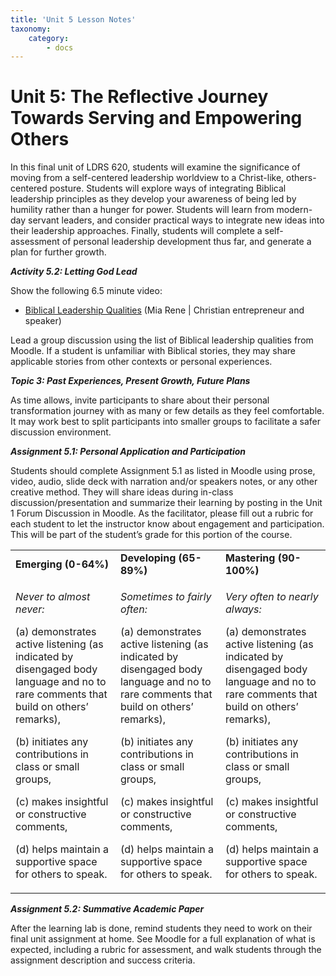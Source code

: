 ```yaml
---
title: 'Unit 5 Lesson Notes'
taxonomy:
    category:
        - docs
---
```

# Unit 5: The Reflective Journey Towards Serving and Empowering Others

In this final unit of LDRS 620, students will examine the significance of moving from a self-centered leadership worldview to a Christ-like, others-centered posture. Students will explore ways of integrating Biblical leadership principles as they develop your awareness of being led by humility rather than a hunger for power. Students will learn from modern-day servant leaders, and consider practical ways to integrate new ideas into their leadership approaches. Finally, students will complete a self-assessment of personal leadership development thus far, and generate a plan for further growth.

***Activity 5.2: Letting God Lead***

Show the following 6.5 minute video:

  - [<span class="underline">Biblical Leadership Qualities</span>](https://www.youtube.com/watch?v=1jFrWmj1KSI) (Mia Rene | Christian entrepreneur and speaker)

Lead a group discussion using the list of Biblical leadership qualities from Moodle. If a student is unfamiliar with Biblical stories, they may share applicable stories from other contexts or personal experiences.

***Topic 3: Past Experiences, Present Growth, Future Plans***

As time allows, invite participants to share about their personal transformation journey with as many or few details as they feel comfortable. It may work best to split participants into smaller groups to facilitate a safer discussion environment.

***Assignment 5.1: Personal Application and Participation***

Students should complete Assignment 5.1 as listed in Moodle using prose, video, audio, slide deck with narration and/or speakers notes, or any other creative method. They will share ideas during in-class discussion/presentation and summarize their learning by posting in the Unit 1 Forum Discussion in Moodle. As the facilitator, please fill out a rubric for each student to let the instructor know about engagement and participation. This will be part of the student’s grade for this portion of the course.

<table>
<tbody>
<tr class="odd">
<td><strong>Emerging (0-64%)</strong></td>
<td><strong>Developing (65-89%)</strong></td>
<td><strong>Mastering (90-100%)</strong></td>
</tr>
<tr class="even">
<td><p><em>Never to almost never:</em></p>
<p>(a) demonstrates active listening (as indicated by disengaged body language and no to rare comments that build on others’ remarks),</p>
<p>(b) initiates any contributions in class or small groups,</p>
<p>(c) makes insightful or constructive comments,</p>
<p>(d) helps maintain a supportive space for others to speak.</p></td>
<td><p><em>Sometimes to fairly often:</em></p>
<p>(a) demonstrates active listening (as indicated by disengaged body language and no to rare comments that build on others’ remarks),</p>
<p>(b) initiates any contributions in class or small groups,</p>
<p>(c) makes insightful or constructive comments,</p>
<p>(d) helps maintain a supportive space for others to speak.</p></td>
<td><p><em>Very often to nearly always:</em></p>
<p>(a) demonstrates active listening (as indicated by disengaged body language and no to rare comments that build on others’ remarks),</p>
<p>(b) initiates any contributions in class or small groups,</p>
<p>(c) makes insightful or constructive comments,</p>
<p>(d) helps maintain a supportive space for others to speak.</p></td>
</tr>
</tbody>
</table>

***Assignment 5.2: Summative Academic Paper***

After the learning lab is done, remind students they need to work on their final unit assignment at home. See Moodle for a full explanation of what is expected, including a rubric for assessment, and walk students through the assignment description and success criteria.
